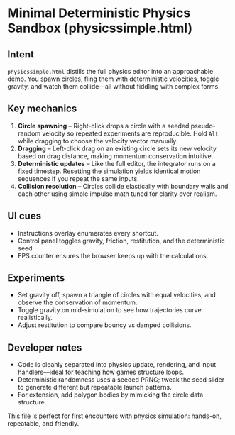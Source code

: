 # Minimal Deterministic Physics Sandbox (physicssimple.html)

## Intent
`physicssimple.html` distills the full physics editor into an approachable demo. You spawn circles, fling them with deterministic velocities, toggle gravity, and watch them collide—all without fiddling with complex forms.

## Key mechanics
1. **Circle spawning** – Right-click drops a circle with a seeded pseudo-random velocity so repeated experiments are reproducible. Hold `Alt` while dragging to choose the velocity vector manually.
2. **Dragging** – Left-click drag on an existing circle sets its new velocity based on drag distance, making momentum conservation intuitive.
3. **Deterministic updates** – Like the full editor, the integrator runs on a fixed timestep. Resetting the simulation yields identical motion sequences if you repeat the same inputs.
4. **Collision resolution** – Circles collide elastically with boundary walls and each other using simple impulse math tuned for clarity over realism.

## UI cues
- Instructions overlay enumerates every shortcut.
- Control panel toggles gravity, friction, restitution, and the deterministic seed.
- FPS counter ensures the browser keeps up with the calculations.

## Experiments
- Set gravity off, spawn a triangle of circles with equal velocities, and observe the conservation of momentum.
- Toggle gravity on mid-simulation to see how trajectories curve realistically.
- Adjust restitution to compare bouncy vs damped collisions.

## Developer notes
- Code is cleanly separated into physics update, rendering, and input handlers—ideal for teaching how games structure loops.
- Deterministic randomness uses a seeded PRNG; tweak the seed slider to generate different but repeatable launch patterns.
- For extension, add polygon bodies by mimicking the circle data structure.

This file is perfect for first encounters with physics simulation: hands-on, repeatable, and friendly.
